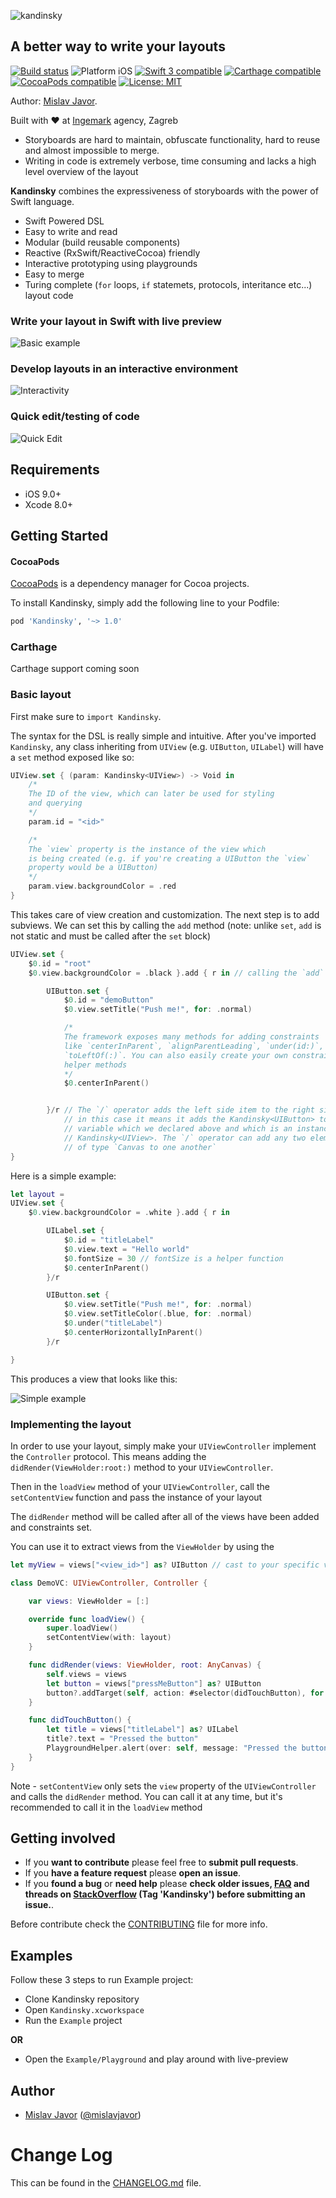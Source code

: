 ![kandinsky](/Assets/kandinsky.png)

## A better way to write your layouts
<p align="left">
<a href="https://travis-ci.org/mislavjavor/Kandinsky"><img src="https://travis-ci.org/mislavjavor/Kandinsky.svg?branch=master" alt="Build status" /></a>
<img src="https://img.shields.io/badge/platform-iOS-blue.svg?style=flat" alt="Platform iOS" />
<a href="https://developer.apple.com/swift"><img src="https://img.shields.io/badge/swift3-compatible-4BC51D.svg?style=flat" alt="Swift 3 compatible" /></a>
<a href="https://github.com/Carthage/Carthage"><img src="https://img.shields.io/badge/Carthage-compatible-4BC51D.svg?style=flat" alt="Carthage compatible" /></a>
<a href="https://cocoapods.org/pods/XLActionController"><img src="https://img.shields.io/cocoapods/v/Kandinsky.svg" alt="CocoaPods compatible" /></a>
<a href="https://raw.githubusercontent.com/mislavjavor/Kandinsky/master/LICENSE"><img src="http://img.shields.io/badge/license-MIT-blue.svg?style=flat" alt="License: MIT" /></a>
</p>

Author: [Mislav Javor](http://mislavjavor.com).

Built with ❤️  at [Ingemark](http://www.ingemark.com) agency, Zagreb

- Storyboards are hard to maintain, obfuscate functionality, hard to reuse
and almost impossible to merge.</br>
- Writing in code is extremely verbose, time consuming and lacks a high level
overview of the layout

**Kandinsky** combines the expressiveness of storyboards with the power of Swift
language.

- Swift Powered DSL
- Easy to write and read
- Modular (build reusable components)
- Reactive (RxSwift/ReactiveCocoa) friendly
- Interactive prototyping using playgrounds
- Easy to merge
- Turing complete (`for` loops, `if` statemets, protocols, interitance etc...)
layout code

### Write your layout in Swift with live preview

![Basic example](/Assets/adding_new_label.gif)

### Develop layouts in an interactive environment

![Interactivity](/Assets/interactivity.gif)

### Quick edit/testing of code

![Quick Edit](/Assets/quick_edit.gif)

## Requirements

* iOS 9.0+
* Xcode 8.0+

## Getting Started

#### CocoaPods

[CocoaPods](https://cocoapods.org/) is a dependency manager for Cocoa projects.

To install Kandinsky, simply add the following line to your Podfile:

```ruby
pod 'Kandinsky', '~> 1.0'
```

### Carthage

Carthage support coming soon

### Basic layout

First make sure to `import Kandinsky`.

The syntax for the DSL is really simple and intuitive. After you've imported
`Kandinsky`, any class inheriting from `UIView` (e.g. `UIButton`, `UILabel`)
will have a `set` method exposed like so:

```swift
UIView.set { (param: Kandinsky<UIView>) -> Void in
    /*
    The ID of the view, which can later be used for styling
    and querying
    */
    param.id = "<id>"

    /*
    The `view` property is the instance of the view which
    is being created (e.g. if you're creating a UIButton the `view`
    property would be a UIButton)
    */
    param.view.backgroundColor = .red
}
```

This takes care of view creation and customization. The next step is to
add subviews. We can set this by calling the `add` method (note: unlike
`set`, `add` is not static and must be called after the `set` block)

```swift
UIView.set {
    $0.id = "root"
    $0.view.backgroundColor = .black }.add { r in // calling the `add` method, `r` is placeholder for `root`

        UIButton.set {
            $0.id = "demoButton"
            $0.view.setTitle("Push me!", for: .normal)

            /*
            The framework exposes many methods for adding constraints
            like `centerInParent`, `alignParentLeading`, `under(id:)`,
            `toLeftOf(:)`. You can also easily create your own constraint
            helper methods
            */
            $0.centerInParent()


        }/r // The `/` operator adds the left side item to the right side item
            // in this case it means it adds the Kandinsky<UIButton> to the `r`
            // variable which we declared above and which is an instance of
            // Kandinsky<UIView>. The `/` operator can add any two elements
            // of type `Canvas to one another`
}
```

Here is a simple example:
```swift
let layout =
UIView.set {
    $0.view.backgroundColor = .white }.add { r in

        UILabel.set {
            $0.id = "titleLabel"
            $0.view.text = "Hello world"
            $0.fontSize = 30 // fontSize is a helper function
            $0.centerInParent()
        }/r

        UIButton.set {
            $0.view.setTitle("Push me!", for: .normal)
            $0.view.setTitleColor(.blue, for: .normal)
            $0.under("titleLabel")
            $0.centerHorizontallyInParent()
        }/r

}
```

This produces a view that looks like this:

![Simple example](/Assets/simple_example.png)

### Implementing the layout

In order to use your layout, simply make your `UIViewController` implement the
`Controller` protocol. This means adding the `didRender(ViewHolder:root:)` method
to your `UIViewController`.

Then in the `loadView` method of your `UIViewController`,
call the `setContentView` function and pass the instance of your layout

The `didRender` method will be called after all of the views have been added
and constraints set.

You can use it to extract views from the `ViewHolder` by using the

```swift
let myView = views["<view_id>"] as? UIButton // cast to your specific view
```

```swift
class DemoVC: UIViewController, Controller {

    var views: ViewHolder = [:]

    override func loadView() {
        super.loadView()
        setContentView(with: layout)
    }

    func didRender(views: ViewHolder, root: AnyCanvas) {
        self.views = views
        let button = views["pressMeButton"] as? UIButton
        button?.addTarget(self, action: #selector(didTouchButton), for: .touchUpInside)
    }

    func didTouchButton() {
        let title = views["titleLabel"] as? UILabel
        title?.text = "Pressed the button"
        PlaygroundHelper.alert(over: self, message: "Pressed the button")
    }
}
```

Note - `setContentView` only sets the `view` property of the `UIViewController` and
calls the `didRender` method. You can call it at any time, but it's recommended to
call it in the `loadView` method

## Getting involved

* If you **want to contribute** please feel free to **submit pull requests**.
* If you **have a feature request** please **open an issue**.
* If you **found a bug** or **need help** please **check older issues, [FAQ](#faq) and threads on [StackOverflow](http://stackoverflow.com/questions/tagged/Kandinsky) (Tag 'Kandinsky') before submitting an issue.**.

Before contribute check the [CONTRIBUTING](https://github.com/mislavjavor/Kandinsky/blob/master/CONTRIBUTING.md) file for more info.

## Examples

Follow these 3 steps to run Example project:
- Clone Kandinsky repository
- Open `Kandinsky.xcworkspace`
- Run the `Example` project

**OR**

- Open the `Example/Playground` and play around with live-preview

## Author

* [Mislav Javor](https://github.com/mislavjavor) ([@mislavjavor](https://twitter.com/mislavjavor))


# Change Log

This can be found in the [CHANGELOG.md](CHANGELOG.md) file.
